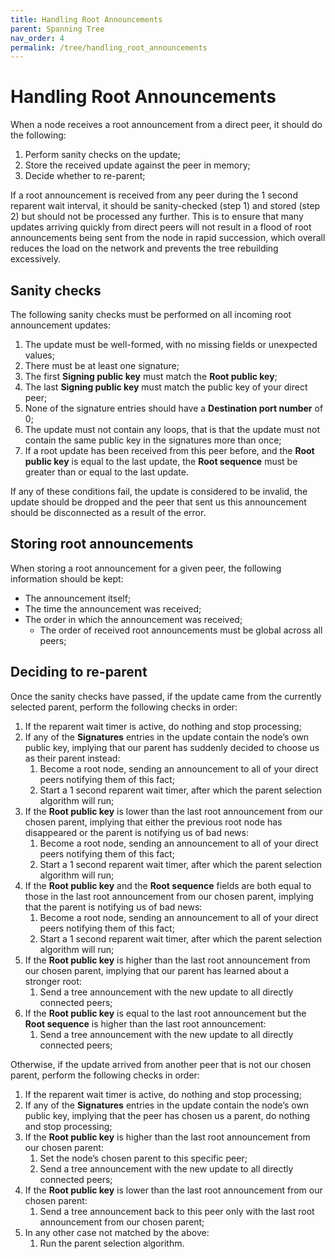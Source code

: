 ```yaml
---
title: Handling Root Announcements
parent: Spanning Tree
nav_order: 4
permalink: /tree/handling_root_announcements
---
```


# Handling Root Announcements

When a node receives a root announcement from a direct peer, it should do the following:

1. Perform sanity checks on the update;
2. Store the received update against the peer in memory;
3. Decide whether to re-parent;

If a root announcement is received from any peer during the 1 second reparent wait interval, it should be sanity-checked (step 1) and stored (step 2) but should not be processed any further. This is to ensure that many updates arriving quickly from direct peers will not result in a flood of root announcements being sent from the node in rapid succession, which overall reduces the load on the network and prevents the tree rebuilding excessively.

## Sanity checks

The following sanity checks must be performed on all incoming root announcement updates:

1. The update must be well-formed, with no missing fields or unexpected values;
2. There must be at least one signature;
3. The first **Signing public key** must match the **Root public key**;
4. The last **Signing public key** must match the public key of your direct peer;
5. None of the signature entries should have a **Destination port number** of 0;
6. The update must not contain any loops, that is that the update must not contain the same public key in the signatures more than once;
7. If a root update has been received from this peer before, and the **Root public key** is equal to the last update, the **Root sequence** must be greater than or equal to the last update.

If any of these conditions fail, the update is considered to be invalid, the update should be dropped and the peer that sent us this announcement should be disconnected as a result of the error.

## Storing root announcements

When storing a root announcement for a given peer, the following information should be kept:

- The announcement itself;
- The time the announcement was received;
- The order in which the announcement was received;
  - The order of received root announcements must be global across all peers;

## Deciding to re-parent

Once the sanity checks have passed, if the update came from the currently selected parent, perform the following checks in order:

1. If the reparent wait timer is active, do nothing and stop processing;
2. If any of the **Signatures** entries in the update contain the node’s own public key, implying that our parent has suddenly decided to choose us as their parent instead:
    1. Become a root node, sending an announcement to all of your direct peers notifying them of this fact;
    2. Start a 1 second reparent wait timer, after which the parent selection algorithm will run;
3. If the **Root public key** is lower than the last root announcement from our chosen parent, implying that either the previous root node has disappeared or the parent is notifying us of bad news:
    1. Become a root node, sending an announcement to all of your direct peers notifying them of this fact;
    2. Start a 1 second reparent wait timer, after which the parent selection algorithm will run;
4. If the **Root public key** and the **Root sequence** fields are both equal to those in the last root announcement from our chosen parent, implying that the parent is notifying us of bad news:
    1. Become a root node, sending an announcement to all of your direct peers notifying them of this fact;
    2. Start a 1 second reparent wait timer, after which the parent selection algorithm will run;
5. If the **Root public key** is higher than the last root announcement from our chosen parent, implying that our parent has learned about a stronger root:
    1. Send a tree announcement with the new update to all directly connected peers;
6. If the **Root public key** is equal to the last root announcement but the **Root sequence** is higher than the last root announcement:
    1. Send a tree announcement with the new update to all directly connected peers;

Otherwise, if the update arrived from another peer that is not our chosen parent, perform the following checks in order:

1. If the reparent wait timer is active, do nothing and stop processing;
2. If any of the **Signatures** entries in the update contain the node’s own public key, implying that the peer has chosen us a parent, do nothing and stop processing;
3. If the **Root public key** is higher than the last root announcement from our chosen parent:
    1. Set the node’s chosen parent to this specific peer;
    2. Send a tree announcement with the new update to all directly connected peers;
4. If the **Root public key** is lower than the last root announcement from our chosen parent:
    1. Send a tree announcement back to this peer only with the last root announcement from our chosen parent;
5. In any other case not matched by the above:
    1. Run the parent selection algorithm.
